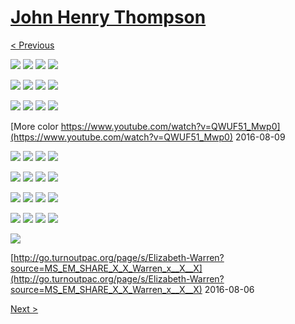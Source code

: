 # [John Henry Thompson](../README.md)

[< Previous](2016-08-13-1.md)

[![](../media/2016-08-13/Flexi-Sphere-11-thumb.jpg)](../posts/2016-08-13-12.md) [![](../media/2016-08-13/Flexi-Sphere-12-thumb.jpg)](../posts/2016-08-13-13.md) [![](../media/2016-08-13/Flexi-Sphere-13-thumb.jpg)](../posts/2016-08-13-14.md) [![](../media/2016-08-13/Flexi-Sphere-14-thumb.jpg)](../posts/2016-08-13-15.md)

[![](../media/2016-08-13/Timeline-Photos-Nari-Ward-artist-curator-Diana-Nawi-thumb.jpg)](../posts/2016-08-13-16.md) [![](../media/2016-08-13/Timeline-Photos-My-copy-Original-with-the-collection-at-the-barn-thumb.jpg)](../posts/2016-08-13-17.md) [![](../media/2016-08-12/Timeline-Photos-thumb.jpg)](../posts/2016-08-12-1.md) [![](../media/2016-08-12/Naturalization-event-by-Nari-Ward-artist-not-present-thumb.jpg)](../posts/2016-08-12-2.md)

[![](../media/2016-08-11/Timeline-Photos-thumb.jpg)](../posts/2016-08-11-1.md) [![](../media/2016-08-11/Angry-Birds-thumb.jpg)](../posts/2016-08-11-2.md) [![](../media/2016-08-11/Rajni-22-thumb.jpg)](../posts/2016-08-11-3.md) [![](../media/2016-08-10/Half-COlor-thumb.jpg)](../posts/2016-08-10-2.md)



[More color https://www.youtube.com/watch?v=QWUF51_Mwp0](https://www.youtube.com/watch?v=QWUF51_Mwp0)
2016-08-09

[![](../media/2016-08-09/Timeline-Photos-Clouds-thumb.jpg)](../posts/2016-08-09-3.md) [![](../media/2016-08-09/Timeline-Photos-Weapons-on-display-thumb.jpg)](../posts/2016-08-09-4.md) [![](../media/2016-08-09/Timeline-Photos-At-38-thousand-feet-and-minus-71-degrees-you-are-thumb.jpg)](../posts/2016-08-09-5.md) [![](../media/2016-08-09/Timeline-Photos-Me-thumb.jpg)](../posts/2016-08-09-6.md)

[![](../media/2016-08-08/Pharaoh-in-England-thumb.jpg)](../posts/2016-08-08-1.md) [![](../media/2016-08-08/Pharaoh-in-England-1-thumb.jpg)](../posts/2016-08-08-2.md) [![](../media/2016-08-08/Pharaoh-in-England-2-thumb.jpg)](../posts/2016-08-08-3.md) [![](../media/2016-08-08/Pharaoh-in-England-3-thumb.jpg)](../posts/2016-08-08-4.md)

[![](../media/2016-08-08/Pharaoh-in-England-4-thumb.jpg)](../posts/2016-08-08-5.md) [![](../media/2016-08-08/Pharaoh-in-England-5-thumb.jpg)](../posts/2016-08-08-6.md) [![](../media/2016-08-08/Pharaoh-in-England-6-thumb.jpg)](../posts/2016-08-08-7.md) [![](../media/2016-08-08/Pharaoh-in-England-7-thumb.jpg)](../posts/2016-08-08-8.md)

[![](../media/2016-08-08/Pharaoh-in-England-8-thumb.jpg)](../posts/2016-08-08-9.md) [![](../media/2016-08-08/Pharaoh-in-England-9-thumb.jpg)](../posts/2016-08-08-10.md) [![](../media/2016-08-08/Pharaoh-in-England-10-thumb.jpg)](../posts/2016-08-08-11.md) [![](../media/2016-08-08/Rajni-22-thumb.jpg)](../posts/2016-08-08-12.md)

[![](../media/2016-08-08/Rajni-23-thumb.jpg)](../posts/2016-08-08-13.md)

[http://go.turnoutpac.org/page/s/Elizabeth-Warren?source=MS_EM_SHARE_X_X_Warren_x__X__X](http://go.turnoutpac.org/page/s/Elizabeth-Warren?source=MS_EM_SHARE_X_X_Warren_x__X__X)
2016-08-06

[Next >](2016-06-16-1.md)